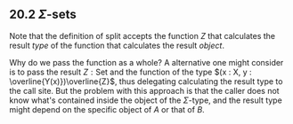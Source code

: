 ## 20.2 $\Sigma$-sets

Note that the definition of $\text{split}$ accepts the function $Z$
that calculates the result _type_ of the function that calculates the result _object_.

Why do we pass the function as a whole?
A alternative one might consider is to pass the result $Z:\text{Set}$
and the function of the type $(x : X, y : \overline{Y(x)})\overline{Z}$,
thus delegating calculating the result type to the call site.
But the problem with this approach is that
the caller does not know what's contained inside the object of the $\Sigma$-type,
and the result type might depend on the specific object of $A$ or that of $B$.
